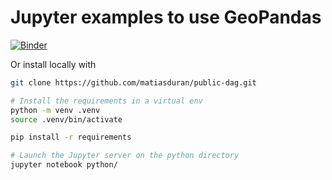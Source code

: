 # Jupyter examples to use GeoPandas
[![Binder](https://mybinder.org/badge_logo.svg)](https://mybinder.org/v2/gh/matiasduran/public-dag/HEAD)

Or install locally with 

```bash
git clone https://github.com/matiasduran/public-dag.git

# Install the requirements in a virtual env
python -m venv .venv
source .venv/bin/activate

pip install -r requirements

# Launch the Jupyter server on the python directory
jupyter notebook python/

```
